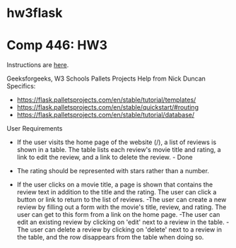 # hw3flask

Comp 446: HW3
====

Instructions are [here](https://docs.google.com/document/d/1o2QIHHCon3xKpbKhiq1TUwGKzW7AAg_rt2qP__TLNwM/edit#heading=h.l8rvg9w51atr).

Geeksforgeeks, W3 Schools
Pallets Projects
Help from Nick Duncan
Specifics:
- https://flask.palletsprojects.com/en/stable/tutorial/templates/
- https://flask.palletsprojects.com/en/stable/quickstart/#routing
- https://flask.palletsprojects.com/en/stable/tutorial/database/

User Requirements
- If the user visits the home page of the website (/), a list of reviews is shown in a table.  The table lists each review's movie title and rating, a link to edit the review, and a link to delete the review. - Done

- The rating should be represented with stars rather than a number.
- If the user clicks on a movie title, a page is shown that contains the review text in addition to the title and the rating. The user can click a button or link to return to the list of reviews.
-The user can create a new review by filling out a form with the movie's title, review, and rating. The user can get to this form from a link on the home page.
-The user can edit an existing review by clicking on 'edit' next to a review in the table.
-The user can delete a review by clicking on 'delete' next to a review in the table, and the row disappears from the table when doing so.
